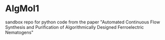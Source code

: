 # AlgMol1
sandbox repo for python code from the paper "Automated Continuous Flow Synthesis and Purification of Algorithmically Designed Ferroelectric Nematogens"
